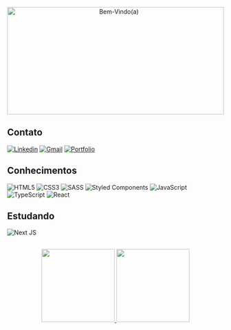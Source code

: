 <div align ="center">
    <img alt="Bem-Vindo(a)" src="https://media.tenor.com/Z4qdmT3xzJ4AAAAd/welcome-server.gif" width="100%" height="250px"/>
</div>

## Contato

[![Linkedin](https://img.shields.io/badge/-LinkedIn-%230077B5?style=for-the-badge&logo=linkedin&logoColor=white)](https://www.linkedin.com/in/fabriciofn)
[![Gmail](https://img.shields.io/badge/Gmail-D14836?style=for-the-badge&logo=gmail&logoColor=white)](mailto:fabriciocunha040@gmail.com)
[![Portfolio](https://img.shields.io/badge/Portfolio-%23000000.svg?style=for-the-badge&logo=firefox&logoColor=#FF7139)](https://fabricionascimento.vercel.app/)

## Conhecimentos

![HTML5](https://img.shields.io/badge/html5-%23E34F26.svg?style=for-the-badge&logo=html5&logoColor=white)
![CSS3](https://img.shields.io/badge/css3-%231572B6.svg?style=for-the-badge&logo=css3&logoColor=white)
![SASS](https://img.shields.io/badge/SASS-hotpink.svg?style=for-the-badge&logo=SASS&logoColor=white)
![Styled Components](https://img.shields.io/badge/styled--components-DB7093?style=for-the-badge&logo=styled-components&logoColor=white)
![JavaScript](https://img.shields.io/badge/javascript-%23323330.svg?style=for-the-badge&logo=javascript&logoColor=%23F7DF1E)
![TypeScript](https://img.shields.io/badge/typescript-%23007ACC.svg?style=for-the-badge&logo=typescript&logoColor=white)
![React](https://img.shields.io/badge/react-%2320232a.svg?style=for-the-badge&logo=react&logoColor=%2361DAFB)

## Estudando
![Next JS](https://img.shields.io/badge/Next-black?style=for-the-badge&logo=next.js&logoColor=white)
##

<div align ="center">
    <a href="https://github.com/fabricio-fn">
    <img height="170em" src="https://github-readme-stats.vercel.app/api?username=fabricio-fn&show_icons=true&theme=transparent&count_private=true"/>
    <img height="170em" src="https://github-readme-stats.vercel.app/api/top-langs/?username=fabricio-fn&layout=compact&langs_count=7&theme=transparent"/>
</div>
